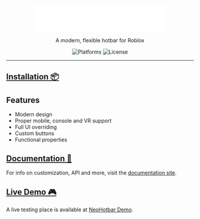 <p align="center">
    <picture>
      <source media="(prefers-color-scheme: dark)" srcset="/gh-assets/NeoHotbarLogoLight.svg"></source>
      <source media="(prefers-color-scheme: light)" srcset="/gh-assets/NeoHotbarLogoDark.svg"></source>
      <img alt="NeoHotbar" src="/gh-assets/NeoHotbarLogoLight.svg" width="350" height="70"></img>
    </picture>
</p>

<p align="center">
    A modern, flexible hotbar for Roblox
</p>

<p align="center">
  <img title="PC, Mobile, Console & VR" alt="Platforms" src="https://img.shields.io/badge/compatibility-💻_📱_🎮_🥽-2ea44f"></img>
  <img title="MIT licensed" alt="License" src="https://img.shields.io/github/license/ImAvafe/NeoHotbar"></img>
</p>

---

## [Installation 📦](https://avafe.me/NeoHotbar/docs/intro/#installation)

## Features

- Modern design
- Proper mobile, console and VR support
- Full UI overriding
- Custom buttons
- Functional properties

## [Documentation 📄](https://avafe.me/NeoHotbar/docs/intro)

For info on customization, API and more, visit the [documentation site](https://avafe.me/NeoHotbar/docs/intro).

## [Live Demo 🎮](https://roblox.com/games/12259231211)

A live testing place is available at [NeoHotbar Demo](https://roblox.com/games/12259231211).